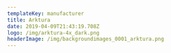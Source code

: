 ```yaml
---
templateKey: manufacturer
title: Arktura
date: 2019-04-09T21:43:19.708Z
logo: /img/arktura-4x_dark.png
headerImage: /img/backgroundimages_0001_arktura.png
---
```


